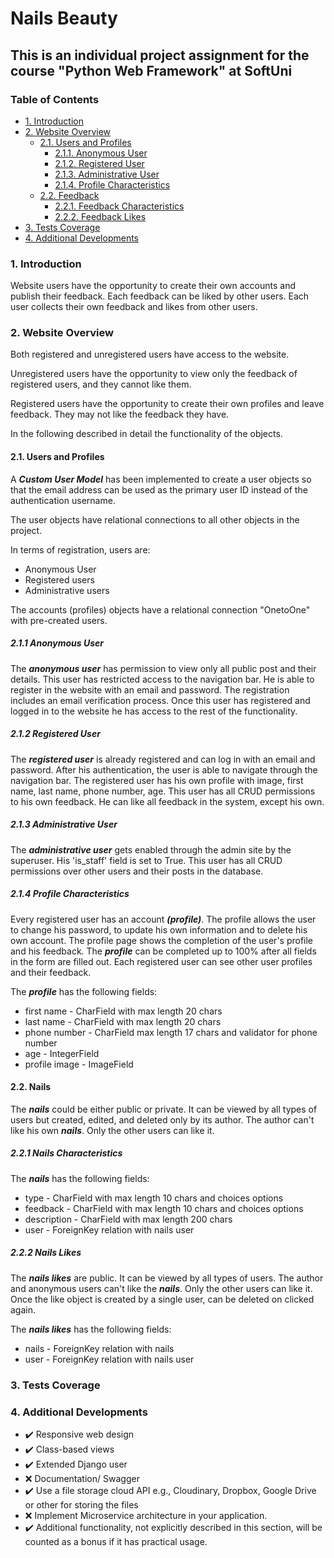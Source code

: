 # Nails Beauty
## This is an individual project assignment for the course "Python Web Framework" at SoftUni
### Table of Contents

* [1. Introduction](#chapter1)
* [2. Website Overview](#chapter2)
    * [2.1. Users and Profiles](#section_2_1)
        * [2.1.1. Anonymous User](#section_2_1_1)
        * [2.1.2. Registered User](#section_2_1_2)
        * [2.1.3. Administrative User](#section_2_1_3)
        * [2.1.4. Profile Characteristics](#section_2_1_4)
    * [2.2. Feedback](#section_2_2)
        * [2.2.1. Feedback Characteristics](#section_2_2_1)
        * [2.2.2. Feedback Likes](#section_2_2_2)
* [3. Tests Coverage](#chapter3)
* [4. Additional Developments](#chapter4)

### 1. Introduction <a class="anchor" id="chapter1"></a>

Website users have the opportunity to create their own accounts and publish their feedback. Each feedback can be liked by other users. Each user collects their own feedback and likes from other
users.

### 2. Website Overview <a class="anchor" id="chapter2"></a>

Both registered and unregistered users have access to the website.

Unregistered users have the opportunity to view only the feedback of registered users, and they cannot like them.

Registered users have the opportunity to create their own profiles and leave feedback. They may not like the feedback they have.

In the following described in detail the functionality of the objects.

#### 2.1. Users and Profiles <a class="anchor" id="section_2_1"></a>

A ***Custom User Model*** has been implemented to create a user objects so that the email address can be used as the
primary user ID instead of the authentication username.

The user objects have relational connections to all other objects in the project.

In terms of registration, users are:

- Anonymous User
- Registered users
- Administrative users

The accounts (profiles) objects have a relational connection "OnetoOne" with pre-created users.

##### 2.1.1 Anonymous User <a class="anchor" id="section_2_1_1"></a>

The ***anonymous user*** has permission to view only all public post and their details. This user has restricted access
to the navigation bar. He is able to register in the website with an email and password. The registration includes an
email verification process. Once this user has registered and logged in to the website he has access to the rest of the
functionality.

##### 2.1.2 Registered User <a class="anchor" id="section_2_1_2"></a>

The ***registered user*** is already registered and can log in with an email and password. After his authentication, the
user is able to navigate through the navigation bar. The registered user has his own profile with image,
first name, last name, phone number, age. This user has all CRUD permissions to his own feedback. He can like
all feedback in the system, except his own.

##### 2.1.3 Administrative User <a class="anchor" id="section_2_1_3"></a>

The ***administrative user*** gets enabled through the admin site by the superuser. His 'is_staff' field is set to True.
This user has all CRUD permissions over other users and their posts in the database.

##### 2.1.4 Profile Characteristics <a class="anchor" id="section_2_1_4"></a>

Every registered user has an account ***(profile)***. The profile allows the user to change his password, to update his
own information and to delete his own account. The profile page shows the completion of the user's profile and his
feedback. The ***profile*** can be completed up to 100% after all fields in the form are filled out. Each registered user can see other user profiles and their feedback.

The ***profile*** has the following fields:

- first name - CharField with max length 20 chars
- last name - CharField with max length 20 chars
- phone number - CharField max length 17 chars and validator for phone number
- age - IntegerField
- profile image - ImageField

#### 2.2. Nails <a class="anchor" id="section_2_2"></a>

The ***nails*** could be either public or private. It can be viewed by all types of users but created, edited, and
deleted only by its author. The author can't like his own ***nails***. Only the other users
can like it.

##### 2.2.1 Nails Characteristics <a class="anchor" id="section_2_2_1"></a>

The ***nails*** has the following fields:

- type - CharField with max length 10 chars and choices options
- feedback - CharField with max length 10 chars and choices options
- description - CharField with max length 200 chars
- user - ForeignKey relation with nails user


##### 2.2.2 Nails Likes <a class="anchor" id="section_2_2_2"></a>

The ***nails likes*** are public. It can be viewed by all types of users. The author and
anonymous users can't like the ***nails***. Only the other users can like it. Once the like object is created by a
single user, can be  deleted on clicked again.

The ***nails likes*** has the following fields:

- nails - ForeignKey relation with nails
- user - ForeignKey relation with nails user


### 3. Tests Coverage <a class="anchor" id="chapter3"></a>


### 4. Additional Developments <a class="anchor" id="chapter4"></a>

- :heavy_check_mark: Responsive web design
- :heavy_check_mark: Class-based views
- :heavy_check_mark: Extended Django user
- :x: Documentation/ Swagger
- :heavy_check_mark: Use a file storage cloud API e.g., Cloudinary, Dropbox, Google Drive or other for storing the files
- :x: Implement Microservice architecture in your application.
- :heavy_check_mark: Additional functionality, not explicitly described in this section, will be counted as a bonus if it has practical
  usage.
